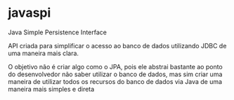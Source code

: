 javaspi
=======

Java Simple Persistence Interface

API criada para simplificar o acesso ao banco de dados utilizando JDBC de uma maneira mais clara.

O objetivo não é criar algo como o JPA, pois ele abstrai bastante ao ponto do desenvolvedor não saber 
utilizar o banco de dados, mas sim criar uma maneira de utilizar todos os recursos do banco de dados 
via Java de uma maneira mais simples e direta
